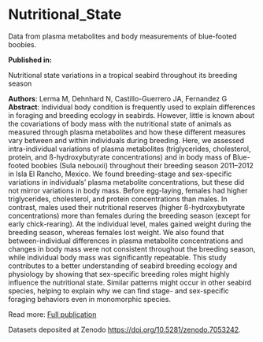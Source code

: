 # Nutritional_State
Data from plasma metabolites and body measurements of blue-footed boobies.

**Published in:**

Nutritional state variations in a tropical seabird throughout its breeding season

**Authors**: Lerma M, Dehnhard N, Castillo-Guerrero JA, Fernandez G <br>
**Abstract**: Individual body condition is frequently used to explain differences in foraging and breeding ecology in seabirds. However, little is known about the covariations of body mass with the nutritional state of animals as measured through plasma metabolites and how these different measures vary between and within individuals during breeding. Here, we assessed intra-individual variations of plasma metabolites (triglycerides, cholesterol, protein, and ß-hydroxybutyrate concentrations) and in body mass of Blue-footed boobies (Sula nebouxii) throughout their breeding season 2011–2012 in Isla El Rancho, Mexico. We found breeding-stage and sex-specific variations in individuals’ plasma metabolite concentrations, but these did not mirror variations in body mass. Before egg-laying, females had higher triglycerides, cholesterol, and protein concentrations than males. In contrast, males used their nutritional reserves (higher ß-hydroxybutyrate concentrations) more than females during the breeding season (except for early chick-rearing). At the individual level, males gained weight during the breeding season, whereas females lost weight. We also found that between-individual differences in plasma metabolite concentrations and changes in body mass were not consistent throughout the breeding season, while individual body mass was significantly repeatable. This study contributes to a better understanding of seabird breeding ecology and physiology by showing that sex-specific breeding roles might highly influence the nutritional state. Similar patterns might occur in other seabird species, helping to explain why we can find stage- and sex-specific foraging behaviors even in monomorphic species.<br>

Read more: [Full publication](https://link.springer.com/article/10.1007/s00360-022-01456-3#data-availability)<br>

Datasets deposited at Zenodo https://doi.org/10.5281/zenodo.7053242.
